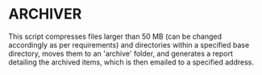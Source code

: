 # ARCHIVER
This script compresses files larger than 50 MB (can be changed accordingly as per requirements) and directories within a specified base directory, moves them to an 'archive' folder, and generates a report detailing the archived items, which is then emailed to a specified address.
